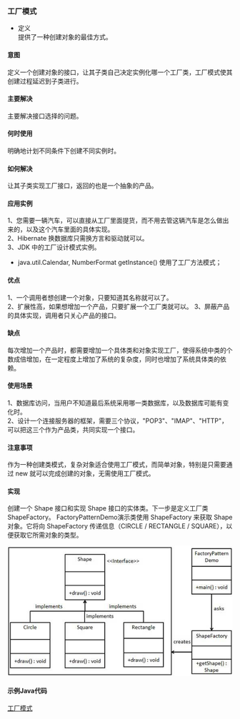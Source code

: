 ### 工厂模式

* 定义        
提供了一种创建对象的最佳方式。     

#### 意图          
定义一个创建对象的接口，让其子类自己决定实例化哪一个工厂类，工厂模式使其创建过程延迟到子类进行。

#### 主要解决   
主要解决接口选择的问题。

####  何时使用      
明确地计划不同条件下创建不同实例时。

#### 如何解决       
让其子类实现工厂接口，返回的也是一个抽象的产品。

#### 应用实例       
1、您需要一辆汽车，可以直接从工厂里面提货，而不用去管这辆汽车是怎么做出来的，以及这个汽车里面的具体实现。       
2、Hibernate 换数据库只需换方言和驱动就可以。        
3、JDK 中的工厂设计模式实例。       
 - java.util.Calendar, NumberFormat getInstance() 使用了工厂方法模式；     

#### 优点         
1、一个调用者想创建一个对象，只要知道其名称就可以了。        
2、扩展性高，如果想增加一个产品，只要扩展一个工厂类就可以。 3、屏蔽产品的具体实现，调用者只关心产品的接口。     

#### 缺点     
每次增加一个产品时，都需要增加一个具体类和对象实现工厂，使得系统中类的个数成倍增加，在一定程度上增加了系统的复杂度，同时也增加了系统具体类的依赖。

#### 使用场景           
1、数据库访问，当用户不知道最后系统采用哪一类数据库，以及数据库可能有变化时。         
2、设计一个连接服务器的框架，需要三个协议，"POP3"、"IMAP"、"HTTP"，可以把这三个作为产品类，共同实现一个接口。        

#### 注意事项       
作为一种创建类模式，复杂对象适合使用工厂模式，而简单对象，特别是只需要通过 new 就可以完成创建的对象，无需使用工厂模式。

#### 实现     
创建一个 Shape 接口和实现 Shape 接口的实体类。下一步是定义工厂类 ShapeFactory。
FactoryPatternDemo演示类使用 ShapeFactory 来获取 Shape 对象。它将向 ShapeFactory 传递信息（CIRCLE / RECTANGLE / SQUARE），以便获取它所需对象的类型。  
    
![factory_pattern](./images/factory_pattern.png)

#### 示例Java代码
[工厂模式](../src/main/java/com/lvt/pattern_01)